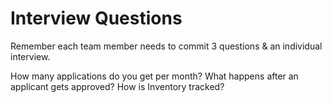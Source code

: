 # Interview Questions

Remember each team member needs to commit 3 questions & an individual interview.

How many applications do you get per month?
What happens after an applicant gets approved?
How is Inventory tracked?

